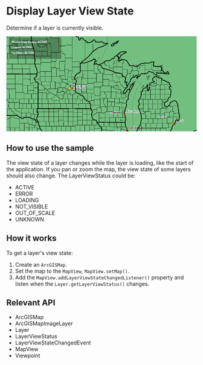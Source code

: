 # Display Layer View State

Determine if a layer is currently visible.

![](DisplayLayerViewState.png)

## How to use the sample

The view state of a layer changes while the layer is loading, like the start of the application. If you pan or zoom the map, the view state of some layers should also change.
  The LayerViewStatus could be:
  
*   ACTIVE
*   ERROR
*   LOADING
*   NOT_VISIBLE
*   OUT_OF_SCALE
*   UNKNOWN
  

## How it works

To get a layer's view state:


  1. Create an `ArcGISMap`.
  2. Set the map to the `MapView`, `MapView.setMap()`.
  3. Add the `MapView.addLayerViewStateChangedListener()` property and listen when the `Layer.getLayerViewStatus()` changes.


## Relevant API


*   ArcGISMap
*   ArcGISMapImageLayer
*   Layer
*   LayerViewStatus
*   LayerViewStateChangedEvent
*   MapView
*   Viewpoint

